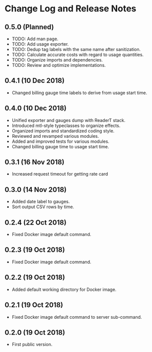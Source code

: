 # Change Log and Release Notes

## 0.5.0 (Planned)

* TODO: Add man page.
* TODO: Add usage exporter.
* TODO: Dedup tag labels with the same name after sanitization.
* TODO: Calculate accurate costs with regard to usage quantities.
* TODO: Organize imports and dependencies.
* TODO: Review and optimize implementations.

## 0.4.1 (10 Dec 2018)

* Changed billing gauge time labels to derive from usage start time.

## 0.4.0 (10 Dec 2018)

* Unified exporter and gauges dump with ReaderT stack.
* Introduced mtl-style typeclasses to organize effects.
* Organized imports and standardized coding style.
* Reviewed and revamped various modules.
* Added and improved tests for various modules.
* Changed billing gauge time to usage start time.

## 0.3.1 (16 Nov 2018)

* Increased request timeout for getting rate card

## 0.3.0 (14 Nov 2018)

* Added date label to gauges.
* Sort output CSV rows by time.

## 0.2.4 (22 Oct 2018)

* Fixed Docker image default command.

## 0.2.3 (19 Oct 2018)

* Fixed Docker image default command.

## 0.2.2 (19 Oct 2018)

* Added default working directory for Docker image.

## 0.2.1 (19 Oct 2018)

* Fixed Docker image default command to server sub-command.

## 0.2.0 (19 Oct 2018)

* First public version.
